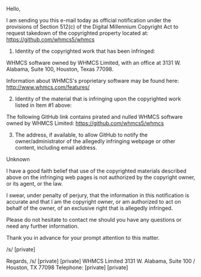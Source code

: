 Hello,

I am sending you this e-mail today as official notification under the provisions of Section 512(c) of the Digital Millennium Copyright Act to request takedown of the copyrighted property located at: https://github.com/whmcs5/whmcs

1. Identity of the copyrighted work that has been infringed:

WHMCS software owned by WHMCS Limited, with an office at 3131 W. Alabama, Suite 100, Houston, Texas 77098.

Information about WHMCS's proprietary software may be found here: http://www.whmcs.com/features/

2. Identity of the material that is infringing upon the copyrighted work listed in Item #1 above:

The following GitHub link contains pirated and nulled WHMCS software owned by WHMCS Limited: https://github.com/whmcs5/whmcs

3. The address, if available, to allow GitHub to notify the owner/administrator of the allegedly infringing webpage or other content, including email address.

Unknown

I have a good faith belief that use of the copyrighted materials described above on the infringing web pages is not authorized by the copyright owner, or its agent, or the law.

I swear, under penalty of perjury, that the information in this notification is accurate and that I am the copyright owner, or am authorized to act on behalf of the owner, of an exclusive right that is allegedly infringed.

Please do not hesitate to contact me should you have any questions or need any further information.

Thank you in advance for your prompt attention to this matter.

/s/ [private]

Regards,
/s/ [private]
[private]
WHMCS Limited
3131 W. Alabama, Suite 100 / Houston, TX 77098
Telephone: [private]
[private]
